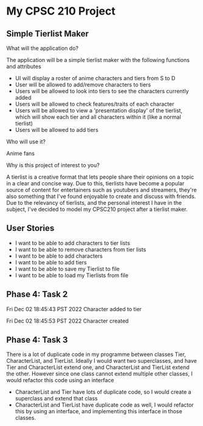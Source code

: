 # My CPSC 210 Project

## Simple Tierlist Maker

What will the application do?

The application will be a simple tierlist maker with the
following functions and attributes
- UI will display a roster of anime characters and tiers 
from S to D
- User will be allowed to add/remove characters to tiers
- Users will be allowed to look into tiers to see the
characters currently added
- Users will be allowed to check features/traits of each
character
- Users will be allowed to view a 'presentation display' of 
the tierlist, which will show each tier and all characters
within it (like a normal tierlist)
- Users will be allowed to add tiers

Who will use it?

Anime fans


Why is this project of interest to you?

A tierlist is a creative format that lets
people share their opinions on a topic in a clear and 
concise way. Due to this, tierlists have become a popular
source of content for entertainers such as youtubers and
streamers, they're also something that I've found enjoyable
to create and discuss with friends. Due to the relevancy
of tierlists, and the personal interest I have in the subject,
I've decided to model my CPSC210 project after a tierlist
maker.

## User Stories
- I want to be able to add characters to tier lists
- I want to be able to remove characters from tier lists
- I want to be able to add characters
- I want to be able to add tiers
- I want to be able to save my Tierlist to file
- I want to be able to load my Tierlists from file
  

## Phase 4: Task 2

Fri Dec 02 18:45:43 PST 2022
Character added to tier

Fri Dec 02 18:45:53 PST 2022
Character created

## Phase 4: Task 3
There is a lot of duplicate code in my programme between classes Tier, CharacterList, and TierList.
Ideally I would want two superclasses, and have Tier and CharacterList extend one, and CharacterList and TierList
extend the other. However since one class cannot extend multiple other classes, I would refactor
this code using an interface
- CharacterList and Tier have lots of duplicate code, so I would create a superclass and extend that class
- CharacterList and TierList have duplicate code as well, I would refactor this by using an interface, and
  implementing this interface in those classes.